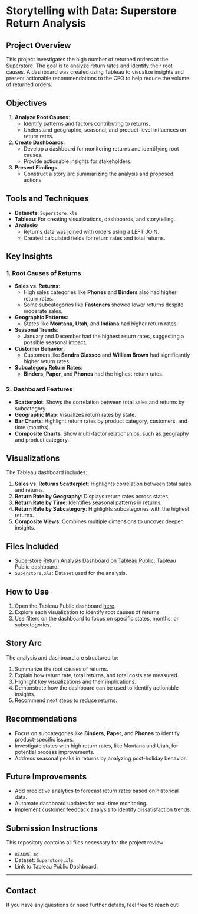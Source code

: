 # Storytelling with Data: Superstore Return Analysis

## Project Overview
This project investigates the high number of returned orders at the Superstore. The goal is to analyze return rates and identify their root causes. A dashboard was created using Tableau to visualize insights and present actionable recommendations to the CEO to help reduce the volume of returned orders.

## Objectives
1. **Analyze Root Causes**:
   - Identify patterns and factors contributing to returns.
   - Understand geographic, seasonal, and product-level influences on return rates.
2. **Create Dashboards**:
   - Develop a dashboard for monitoring returns and identifying root causes.
   - Provide actionable insights for stakeholders.
3. **Present Findings**:
   - Construct a story arc summarizing the analysis and proposed actions.

## Tools and Techniques
- **Datasets**: `Superstore.xls`
- **Tableau**: For creating visualizations, dashboards, and storytelling.
- **Analysis**:
  - Returns data was joined with orders using a LEFT JOIN.
  - Created calculated fields for return rates and total returns.

## Key Insights
### 1. Root Causes of Returns
- **Sales vs. Returns**:
  - High sales categories like **Phones** and **Binders** also had higher return rates.
  - Some subcategories like **Fasteners** showed lower returns despite moderate sales.
- **Geographic Patterns**:
  - States like **Montana**, **Utah**, and **Indiana** had higher return rates.
- **Seasonal Trends**:
  - January and December had the highest return rates, suggesting a possible seasonal impact.
- **Customer Behavior**:
  - Customers like **Sandra Glassco** and **William Brown** had significantly higher return rates.
- **Subcategory Return Rates**:
  - **Binders**, **Paper**, and **Phones** had the highest return rates.

### 2. Dashboard Features
- **Scatterplot**: Shows the correlation between total sales and returns by subcategory.
- **Geographic Map**: Visualizes return rates by state.
- **Bar Charts**: Highlight return rates by product category, customers, and time (months).
- **Composite Charts**: Show multi-factor relationships, such as geography and product category.

## Visualizations
The Tableau dashboard includes:
1. **Sales vs. Returns Scatterplot**: Highlights correlation between total sales and returns.
2. **Return Rate by Geography**: Displays return rates across states.
3. **Return Rate by Time**: Identifies seasonal patterns in returns.
4. **Return Rate by Subcategory**: Highlights subcategories with the highest returns.
5. **Composite Views**: Combines multiple dimensions to uncover deeper insights.

## Files Included
- [Superstore Return Analysis Dashboard on Tableau Public](https://public.tableau.com/shared/YB6Z9C9SH?:display_count=n&:origin=viz_share_link): Tableau Public dashboard.
- `Superstore.xls`: Dataset used for the analysis.

## How to Use
1. Open the Tableau Public dashboard [here](https://public.tableau.com/shared/YB6Z9C9SH?:display_count=n&:origin=viz_share_link).
2. Explore each visualization to identify root causes of returns.
3. Use filters on the dashboard to focus on specific states, months, or subcategories.

## Story Arc
The analysis and dashboard are structured to:
1. Summarize the root causes of returns.
2. Explain how return rate, total returns, and total costs are measured.
3. Highlight key visualizations and their implications.
4. Demonstrate how the dashboard can be used to identify actionable insights.
5. Recommend next steps to reduce returns.

## Recommendations
- Focus on subcategories like **Binders**, **Paper**, and **Phones** to identify product-specific issues.
- Investigate states with high return rates, like Montana and Utah, for potential process improvements.
- Address seasonal peaks in returns by analyzing post-holiday behavior.

## Future Improvements
- Add predictive analytics to forecast return rates based on historical data.
- Automate dashboard updates for real-time monitoring.
- Implement customer feedback analysis to identify dissatisfaction trends.

## Submission Instructions
This repository contains all files necessary for the project review:
- `README.md`
- Dataset: `Superstore.xls`
- Link to Tableau Public Dashboard.

---

## Contact
If you have any questions or need further details, feel free to reach out!

